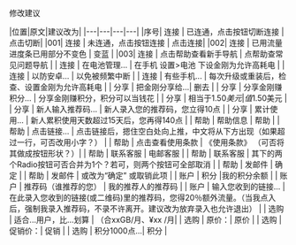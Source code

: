 
修改建议

|位置|原文|建议改为|
|---|---|---|---|
|序号| 连接 | 已连通，点击按钮切断连接 |  点击切断|
|001| 连接 | 未连通，点击按钮连接 | 点击连接|
|002| 连接 | 已用流量进度条已用部分不变色 | 变蓝 |
|003| 连接 | 点击帮助查看新手导航 | 点帮助查常见问题导航 |
| 连接 | 在电池管理... | 在手机 设置>电池 下设金刚为允许高耗电 |
| 连接 | 以防安卓...  | 以免被频繁中断 |
| 连接 | 有些手机... | 每次升级或重装后，检查、设置金刚为允许高耗电 |
| 分享 | 把金刚分享给...| 删去 |
| 分享 | 分享金刚赚积分... | 分享金刚赚积分，积分可以当钱花 |
| 分享 | 相当于$1.50美元 | 值$1.50美元 |
| 分享 | 新人输入推荐码... | 新人录入您的推荐码，您立得10点 |
| 分享 | 累计使用... | 新人累积使用天数超过15天后，您再得140点 |
| 帮助 | 帮助信息 | 帮助 |
| 帮助 | 点击链接... | 点击链接后，摁住空白处向上推，中文将从下方出现（如果超过一行，可否改用小字？） |
| 帮助 | 点击查看使用条款 | 《使用条款》 （可否将其做成按钮形状？）|
| 帮助 | 联系客服 | 电邮客服 |
| 帮助 | 联系客服 | 其下的两个Radio按钮可否合并为1个？若可，则两个按钮可全部取消 |
| 帮助 | 发邮件 | 确定 |
| 帮助 | 发邮件 | 或改为“确定” 或取销此项 |
| 账户 | 积分 |我的积分余额  |
| 账户 | 推荐码（谁推荐的您） | 我的推荐人的推荐码 |
| 账户 | 输入您收到的链接... |在此录入您收到的链接(或二维码)里的推荐码，您得20％额外流量。（当我点入后，强制我录入推荐码，不录不许离开。建议改为放弃录入也允许退出）  |
| 选购 | 适合...用户，比...划算 | （合xxGB/月、¥xx /月|
| 选购 | 原价：| 原价 |
| 选购 | 促销价：| 促销 |
| 选购 | 积分1000点...| 积分 |
